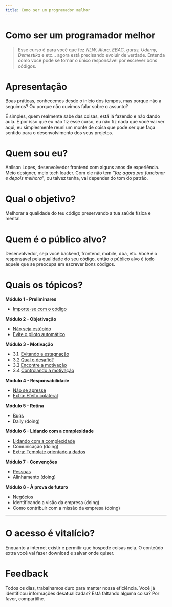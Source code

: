 ```yaml
---
title: Como ser um programador melhor
---
```


# Como ser um programador melhor

> Esse curso é para você que fez *NLW, Alura, EBAC, gurus, Udemy, Demestika* e etc… agora está precisando evoluir de verdade. Entenda como você pode se tornar o único responsável por escrever bons códigos.

# Apresentação

Boas práticas, conhecemos desde o início dos tempos, mas porque não a seguimos? Ou porque não ouvimos falar sobre o assunto?

É simples, quem realmente sabe das coisas, está lá fazendo e não dando aula. É por isso que eu não fiz esse curso, eu não fiz nada que você vai ver aqui, eu simplesmente reuni um monte de coisa que pode ser que faça sentido para o desenvolvimento dos seus projetos.

# Quem sou eu?

Anilson Lopes, desenvolvedor frontend com alguns anos de experiência. Meio designer, meio tech leader. Com ele não tem *“faz agora pra funcionar e depois melhora”*, ou talvez tenha, vai depender do tom do patrão.

# Qual o objetivo?

Melhorar a qualidade do teu código preservando a tua saúde física e mental.

# Quem é o público alvo?

Desenvolvedor, seja você backend, frontend, mobile, dba, etc. Você é o responsável pela qualidade do seu código, então o público alvo é todo aquele que se preocupa em escrever bons códigos.

# Quais os tópicos?

**Módulo 1 - Preliminares**

- [Importe-se com o código](/como-ser-um-programador-melhor/importar-se-com-o-codigo)

**Módulo 2 - Objetivação**

- [Não seja estúpido](/como-ser-um-programador-melhor/nao-seja-estupido)
- [Evite o piloto automático](/como-ser-um-programador-melhor/evite-o-piloto-automatico)

**Módulo 3 - Motivação**

- 3.1. [Evitando a estagnação](/como-ser-um-programador-melhor/evitando-a-estagnacao)
- 3.2 [Qual o desafio?](/como-ser-um-programador-melhor/qual-o-desafio)
- 3.3 [Encontre a motivação](/como-ser-um-programador-melhor/encontre-a-motivacao)
- 3.4 [Controlando a motivação](/como-ser-um-programador-melhor/controlando-a-motivacao)

**Módulo 4 - Responsabilidade**

- [Não se apresse](/como-ser-um-programador-melhor/nao-se-apresse)
- [Extra: Efeito colateral](/posts/efeito-colateral)

**Módulo 5 - Rotina**

- [Bugs](/como-ser-um-programador-melhor/bugs)
- Daily (doing)

**Módulo 6 - Lidando com a complexidade**

- [Lidando com a complexidade](/como-ser-um-programador-melhor/lidando-com-a-complexidade)
- Comunicação (doing)
- [Extra: Template orientado a dados](/posts/template-orientado-a-dados)

**Módulo 7 - Convenções**

- [Pessoas](/como-ser-um-programador-melhor/pessoas)
- Alinhamento (doing)

**Módulo 8 - À prova de futuro**

- [Negócios](/como-ser-um-programador-melhor/negocios)
- Identificando a visão da empresa (doing)
- Como contribuir com a missão da empresa (doing)

---

# O acesso é vitalício?

Enquanto a internet existir e permitir que hospede coisas nela. O conteúdo extra você vai fazer download e salvar onde quiser.

# Feedback
Todos os dias, trabalhamos duro para manter nossa eficiência. Você já identificou informações desatualizadas? Está faltando alguma coisa? Por favor, compartilhe.